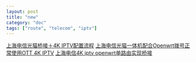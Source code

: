 ```yaml
---
layout: post
title: "new"
category: "doc"
tags: ["route", "telecom", "iptv"]
---
```


[上海电信光猫桥接＋4K IPTV配置流程](https://www.chiphell.com/thread-1421026-1-1.html)
[上海电信光猫一体机配合Openwrt拨号正常使用OTT 4K IPTV](https://www.ydkf.me/archives/42)
[上海电信4K iptv openwrt单路由实现桥接](http://koolshare.cn/thread-48692-1-1.html)
